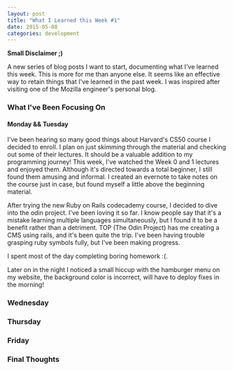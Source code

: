 ```yaml
---
layout: post
title: "What I Learned this Week #1"
date: 2015-05-08
categories: development
---
```


**Small Disclaimer ;)**

A new series of blog posts I want to start, documenting what I've learned this week. This is more for me than anyone else. It seems like an effective way to retain things that I've learned in the past week. I was inspired after visiting one of the Mozilla engineer's personal blog.

### What I've Been Focusing On

#### Monday && Tuesday

I've been hearing so many good things about Harvard's CS50 course I decided to enroll. I plan on just skimming through the material and checking out some of their lectures. It should be a valuable addition to my programming journey! This week, I've watched the Week 0 and 1 lectures and enjoyed them. Although it's directed towards a total beginner, I still found them amusing and informal. I created an evernote to take notes on the course just in case, but found myself a little above the beginning material. 

After trying the new Ruby on Rails codecademy course, I decided to dive into the odin project. I've been loving it so far. I know people say that it's a mistake learning multiple languages simultaneously, but I found it to be a benefit rather than a detriment. TOP (The Odin Project) has me creating a CMS using rails, and it's been quite the trip. I've been having trouble grasping ruby symbols fully, but I've been making progress. 

I spent most of the day completing boring homework :(.

Later on in the night I noticed a small hiccup with the hamburger menu on my website, the background color is incorrect, will have to deploy fixes in the morning!

### Wednesday
### Thursday
### Friday

### Final Thoughts